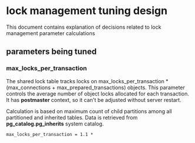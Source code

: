 # lock management tuning design


This document contains explanation of decisions related to lock management parameter calculations

## parameters being tuned

### max_locks_per_transaction

The shared lock table tracks locks on
max_locks_per_transaction * (max_connections + max_prepared_transactions) objects.
This parameter controls the average number of object locks allocated for each transaction.
It has **postmaster** context, so it can't be adjusted without server restart.

Calculation is based on maximum count of child partitions among all partitioned and inherited tables.
Data is retrieved from **pg_catalog.pg_inherits** system catalog.

```
max_locks_per_transaction = 1.1 *
```